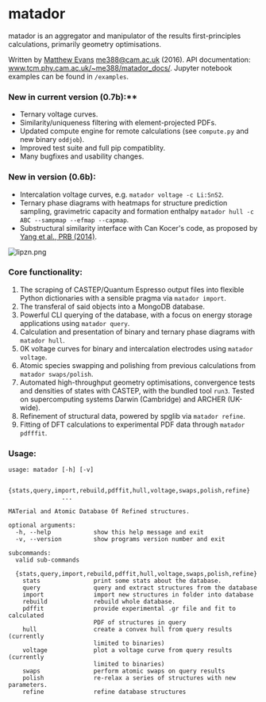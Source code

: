 # **matador**

matador is an aggregator and manipulator of the results first-principles calculations, primarily geometry optimisations.

Written by [Matthew Evans](www.tcm.phy.cam.ac.uk/~me388) me388@cam.ac.uk (2016). API documentation: www.tcm.phy.cam.ac.uk/~me388/matador_docs/. Jupyter notebook examples can be found in ``/examples``.

### New in current version (0.7b):**
* Ternary voltage curves.
* Similarity/uniqueness filtering with element-projected PDFs.
* Updated compute engine for remote calculations (see ``compute.py`` and new binary ``oddjob``).
* Improved test suite and full pip compatiblity.
* Many bugfixes and usability changes.

### New in version (0.6b):

* Intercalation voltage curves, e.g. ```matador voltage -c Li:SnS2```.
* Ternary phase diagrams with heatmaps for structure prediction sampling, gravimetric capacity and formation enthalpy ```matador hull -c ABC --sampmap --efmap --capmap```.
* Substructural similarity interface with Can Kocer's code, as proposed by [Yang et al., PRB (2014)](http://journals.aps.org/prb/abstract/10.1103/PhysRevB.90.054102).

![lipzn.png](https://bitbucket.org/repo/j88Er8/images/2370650303-lipzn.png)

### Core functionality: ###

1. The scraping of CASTEP/Quantum Espresso output files into flexible Python dictionaries with a sensible pragma via `matador import`.
2. The transferal of said objects into a MongoDB database.
3. Powerful CLI querying of the database, with a focus on energy storage applications using ```matador query```.
4. Calculation and presentation of binary and ternary phase diagrams with ```matador hull```.
5. 0K voltage curves for binary and intercalation electrodes using ```matador voltage```.
6. Atomic species swapping and polishing from previous calculations from ```matador swaps/polish```.
7. Automated high-throughput geometry optimisations, convergence tests and densities of states with CASTEP, with the bundled tool ```run3```. Tested on supercomputing systems Darwin (Cambridge) and ARCHER (UK-wide).
8. Refinement of structural data, powered by spglib via ```matador refine```.
9. Fitting of DFT calculations to experimental PDF data through ```matador pdfffit```.

### Usage: ###
```text
usage: matador [-h] [-v]
               
               {stats,query,import,rebuild,pdffit,hull,voltage,swaps,polish,refine}
               ...

MATerial and Atomic Database Of Refined structures.

optional arguments:
  -h, --help            show this help message and exit
  -v, --version         show programs version number and exit

subcommands:
  valid sub-commands

  {stats,query,import,rebuild,pdffit,hull,voltage,swaps,polish,refine}
    stats               print some stats about the database.
    query               query and extract structures from the database
    import              import new structures in folder into database
    rebuild             rebuild whole database.
    pdffit              provide experimental .gr file and fit to calculated
                        PDF of structures in query
    hull                create a convex hull from query results (currently
                        limited to binaries)
    voltage             plot a voltage curve from query results (currently
                        limited to binaries)
    swaps               perform atomic swaps on query results
    polish              re-relax a series of structures with new parameters.
    refine              refine database structures

```

